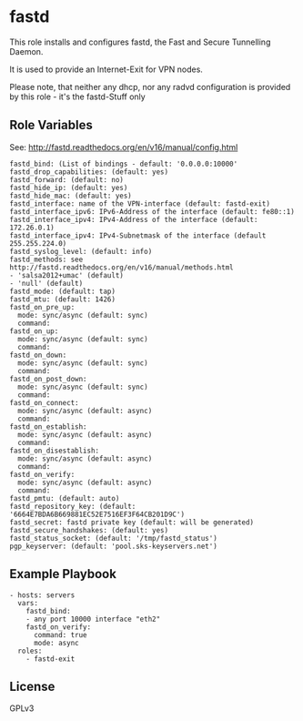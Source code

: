 fastd
=========

This role installs and configures fastd, the Fast and Secure Tunnelling Daemon.

It is used to provide an Internet-Exit for VPN nodes.

Please note, that neither any dhcp, nor any radvd configuration is provided by this role - it's the fastd-Stuff only


Role Variables
--------------

See: http://fastd.readthedocs.org/en/v16/manual/config.html

    fastd_bind: (List of bindings - default: '0.0.0.0:10000'
    fastd_drop_capabilities: (default: yes)
    fastd_forward: (default: no)
    fastd_hide_ip: (default: yes)
    fastd_hide_mac: (default: yes)
    fastd_interface: name of the VPN-interface (default: fastd-exit)
    fastd_interface_ipv6: IPv6-Address of the interface (default: fe80::1)
    fastd_interface_ipv4: IPv4-Address of the interface (default: 172.26.0.1)
    fastd_interface_ipv4: IPv4-Subnetmask of the interface (default 255.255.224.0)
    fastd_syslog_level: (default: info)
    fastd_methods: see http://fastd.readthedocs.org/en/v16/manual/methods.html
    - 'salsa2012+umac' (default)
    - 'null' (default)
    fastd_mode: (default: tap)
    fastd_mtu: (default: 1426)
    fastd_on_pre_up:
      mode: sync/async (default: sync)
      command:
    fastd_on_up:
      mode: sync/async (default: sync)
      command:
    fastd_on_down:
      mode: sync/async (default: sync)
      command:
    fastd_on_post_down:
      mode: sync/async (default: sync)
      command:
    fastd_on_connect:
      mode: sync/async (default: async)
      command:
    fastd_on_establish:
      mode: sync/async (default: async)
      command:
    fastd_on_disestablish:
      mode: sync/async (default: async)
      command:
    fastd_on_verify:
      mode: sync/async (default: async)
      command:
    fastd_pmtu: (default: auto)
    fastd_repository_key: (default: '6664E7BDA6B669881EC52E7516EF3F64CB201D9C')
    fastd_secret: fastd private key (default: will be generated)
    fastd_secure_handshakes: (default: yes)
    fastd_status_socket: (default: '/tmp/fastd_status')
    pgp_keyserver: (default: 'pool.sks-keyservers.net')


Example Playbook
-------------------

```
- hosts: servers
  vars:
    fastd_bind:
    - any port 10000 interface "eth2"
    fastd_on_verify:
      command: true
      mode: async
  roles:
    - fastd-exit
```

License
-------

GPLv3

